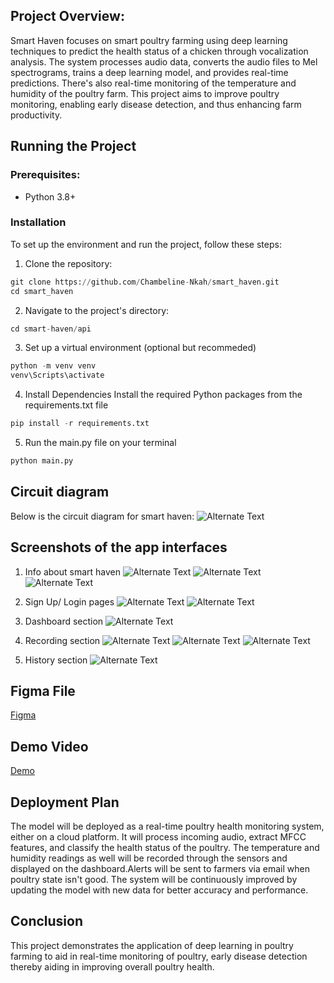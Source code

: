 ## **Project Overview:**
Smart Haven focuses on smart poultry farming using deep learning techniques to predict the health status of a chicken through vocalization analysis. The system processes audio data, converts the audio files to Mel spectrograms, trains a deep learning model, and provides real-time predictions. There's also real-time monitoring of the temperature and humidity of the poultry farm. This project aims to improve poultry monitoring, enabling early disease detection, and thus enhancing farm productivity.


## **Running the Project**

### **Prerequisites:**
- Python 3.8+

### **Installation**
To set up the environment and run the project, follow these steps:

1. Clone the repository:

```python
git clone https://github.com/Chambeline-Nkah/smart_haven.git
cd smart_haven
```

2. Navigate to the project's directory:
```python
cd smart-haven/api
```
3. Set up a virtual environment (optional but recommeded)
```python
python -m venv venv
venv\Scripts\activate
```

4. Install Dependencies
Install the required Python packages from the requirements.txt file
```python
pip install -r requirements.txt
```


5. Run the main.py file on your terminal
```python
python main.py
```


## **Circuit diagram**
Below is the circuit diagram for smart haven:
![Alternate Text](images/circuit_diagram.png)

## **Screenshots of the app interfaces**

1. Info about smart haven
![Alternate Text](images/info1.png)
![Alternate Text](images/info2.png)
![Alternate Text](images/info3.png)

2. Sign Up/ Login pages
![Alternate Text](images/signup.png)
![Alternate Text](images/login.png)

3. Dashboard section
![Alternate Text](images/dashboard.png)

4. Recording section
![Alternate Text](images/record_audio.png)
![Alternate Text](images/send_audio.png)
![Alternate Text](images/insights.png)

5. History section
![Alternate Text](images/history.png)


## Figma File
[Figma](https://www.figma.com/design/jM4jeLnMvGebyfmjqSRLn8/Capstone-Project?node-id=0-1&p=f&t=WiUQlnC0pmLfFiKK-0)

## Demo Video
[Demo](https://drive.google.com/file/d/1Bam0GD871M_vi7w6Y7lNlaAVoh8IP1ha/view?usp=drive_link)


## **Deployment Plan**
The model will be deployed as a real-time poultry health monitoring system, either on a cloud platform. It will process incoming audio, extract MFCC features, and classify the health status of the poultry. The temperature and humidity readings as well will be recorded through the sensors and displayed on the dashboard.Alerts will be sent to farmers via email when poultry state isn't good. The system will be continuously improved by updating the model with new data for better accuracy and performance.


## **Conclusion**
This project demonstrates the application of deep learning in poultry farming to aid in real-time monitoring of poultry, early disease detection thereby aiding in improving overall poultry health.